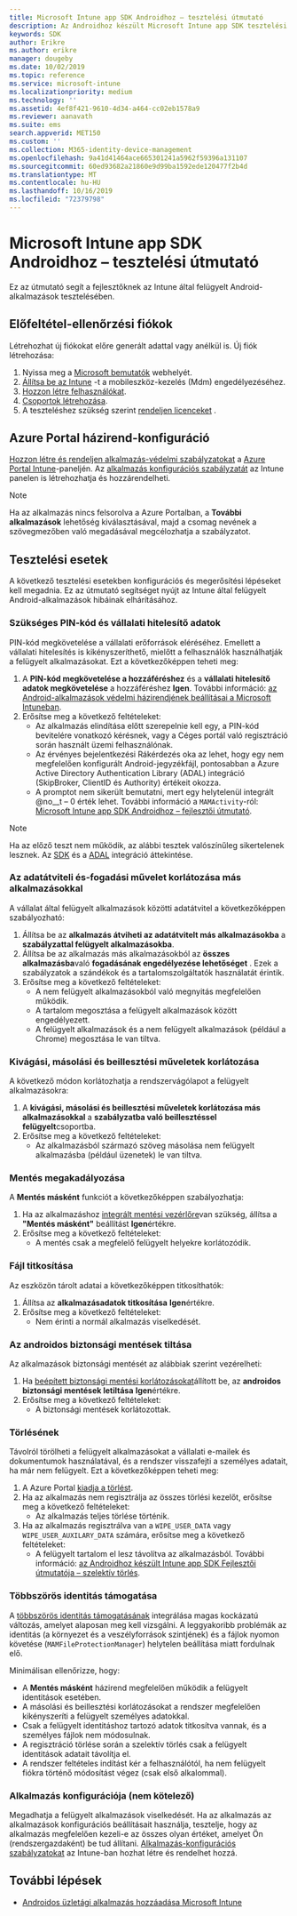 ```yaml
---
title: Microsoft Intune app SDK Androidhoz – tesztelési útmutató
description: Az Androidhoz készült Microsoft Intune app SDK tesztelési útmutatója segítségével tesztelheti az Intune által felügyelt Android-alkalmazást.
keywords: SDK
author: Erikre
ms.author: erikre
manager: dougeby
ms.date: 10/02/2019
ms.topic: reference
ms.service: microsoft-intune
ms.localizationpriority: medium
ms.technology: ''
ms.assetid: 4ef8f421-9610-4d34-a464-cc02eb1578a9
ms.reviewer: aanavath
ms.suite: ems
search.appverid: MET150
ms.custom: ''
ms.collection: M365-identity-device-management
ms.openlocfilehash: 9a41d41464ace665301241a5962f59396a131107
ms.sourcegitcommit: 60ed93682a21860e9d99ba1592ede120477f2b4d
ms.translationtype: MT
ms.contentlocale: hu-HU
ms.lasthandoff: 10/16/2019
ms.locfileid: "72379798"
---
```

# <a name="microsoft-intune-app-sdk-for-android-testing-guide"></a>Microsoft Intune app SDK Androidhoz – tesztelési útmutató

Ez az útmutató segít a fejlesztőknek az Intune által felügyelt Android-alkalmazások tesztelésében.  

## <a name="prerequisite-test-accounts"></a>Előfeltétel-ellenőrzési fiókok
Létrehozhat új fiókokat előre generált adattal vagy anélkül is. Új fiók létrehozása:
1. Nyissa meg a [Microsoft bemutatók](https://demos.microsoft.com/environments/create/tenant) webhelyét. 
2. [Állítsa be az Intune](../fundamentals/setup-steps.md) -t a mobileszköz-kezelés (Mdm) engedélyezéséhez.
3. [Hozzon létre felhasználókat](../fundamentals/users-add.md).
4. [Csoportok létrehozása](../fundamentals/groups-add.md).
5. A teszteléshez szükség szerint [rendeljen licenceket](../fundamentals/licenses-assign.md) .


## <a name="azure-portal-policy-configuration"></a>Azure Portal házirend-konfiguráció
[Hozzon létre és rendeljen alkalmazás-védelmi szabályzatokat](../apps/app-protection-policies.md) a [Azure Portal Intune](https://portal.azure.com/?feature.customportal=false#blade/Microsoft_Intune_Apps/MainMenu/14/selectedMenuItem/Overview)-paneljén. Az [alkalmazás konfigurációs szabályzatát](../apps/app-configuration-policies-overview.md) az Intune panelen is létrehozhatja és hozzárendelheti.

> [!NOTE]
> Ha az alkalmazás nincs felsorolva a Azure Portalban, a **További alkalmazások** lehetőség kiválasztásával, majd a csomag nevének a szövegmezőben való megadásával megcélozhatja a szabályzatot.

## <a name="test-cases"></a>Tesztelési esetek

A következő tesztelési esetekben konfigurációs és megerősítési lépéseket kell megadnia. Ez az útmutató segítséget nyújt az Intune által felügyelt Android-alkalmazások hibáinak elhárításához.

### <a name="required-pin-and-corporate-credentials"></a>Szükséges PIN-kód és vállalati hitelesítő adatok

PIN-kód megkövetelése a vállalati erőforrások eléréséhez. Emellett a vállalati hitelesítés is kikényszeríthető, mielőtt a felhasználók használhatják a felügyelt alkalmazásokat. Ezt a következőképpen teheti meg:

1. A **PIN-kód megkövetelése a hozzáféréshez** és a **vállalati hitelesítő adatok megkövetelése** a hozzáféréshez **Igen**. További információ: [az Android-alkalmazások védelmi házirendjének beállításai a Microsoft Intuneban](../apps/app-protection-policy-settings-android.md#access-requirements).
2. Erősítse meg a következő feltételeket:
    - Az alkalmazás elindítása előtt szerepelnie kell egy, a PIN-kód bevitelére vonatkozó kérésnek, vagy a Céges portál való regisztráció során használt üzemi felhasználónak.
    - Az érvényes bejelentkezési Rákérdezés oka az lehet, hogy egy nem megfelelően konfigurált Android-jegyzékfájl, pontosabban a Azure Active Directory Authentication Library (ADAL) integráció (SkipBroker, ClientID és Authority) értékeit okozza.
    - A promptot nem sikerült bemutatni, mert egy helytelenül integrált @no__t – 0 érték lehet. További információ a `MAMActivity`-ról: [Microsoft Intune app SDK Androidhoz – fejlesztői útmutató](app-sdk-android.md).

> [!NOTE] 
> Ha az előző teszt nem működik, az alábbi tesztek valószínűleg sikertelenek lesznek. Az [SDK](app-sdk-android.md##sdk-integration) és a [ADAL](app-sdk-android.md#configure-azure-active-directory-authentication-library-adal) integráció áttekintése.

### <a name="restrict-transferring-and-receiving-data-with-other-apps"></a>Az adatátviteli és-fogadási művelet korlátozása más alkalmazásokkal
A vállalat által felügyelt alkalmazások közötti adatátvitel a következőképpen szabályozható:

1. Állítsa be az **alkalmazás átviheti az adatátvitelt más alkalmazásokba** a **szabályzattal felügyelt alkalmazásokba**.
2. Állítsa be az alkalmazás más alkalmazásokból az **összes alkalmazásba**való **fogadásának engedélyezése lehetőséget** . Ezek a szabályzatok a szándékok és a tartalomszolgáltatók használatát érintik.
3. Erősítse meg a következő feltételeket:
    - A nem felügyelt alkalmazásokból való megnyitás megfelelően működik.
    - A tartalom megosztása a felügyelt alkalmazások között engedélyezett.
    - A felügyelt alkalmazások és a nem felügyelt alkalmazások (például a Chrome) megosztása le van tiltva.

### <a name="restrict-cut-copy-and-paste"></a>Kivágási, másolási és beillesztési műveletek korlátozása
A következő módon korlátozhatja a rendszervágólapot a felügyelt alkalmazásokra:

1. A **kivágási, másolási és beillesztési műveletek korlátozása más alkalmazásokkal** a **szabályzatba való beillesztéssel felügyelt**csoportba.
2. Erősítse meg a következő feltételeket:
    - Az alkalmazásból származó szöveg másolása nem felügyelt alkalmazásba (például üzenetek) le van tiltva.

### <a name="prevent-save"></a>Mentés megakadályozása
A **Mentés másként** funkciót a következőképpen szabályozhatja:

1. Ha az alkalmazáshoz [integrált mentési vezérlőre](app-sdk-android.md#example-determine-if-saving-to-device-or-cloud-storage-is-permitted)van szükség, állítsa a **"Mentés másként"** beállítást **Igen**értékre.
2. Erősítse meg a következő feltételeket:
    - A mentés csak a megfelelő felügyelt helyekre korlátozódik.

### <a name="file-encryption"></a>Fájl titkosítása
Az eszközön tárolt adatai a következőképpen titkosíthatók:

1. Állítsa az **alkalmazásadatok titkosítása** **Igen**értékre.
2. Erősítse meg a következő feltételeket:
    - Nem érinti a normál alkalmazás viselkedését.

### <a name="prevent-android-backups"></a>Az androidos biztonsági mentések tiltása
Az alkalmazások biztonsági mentését az alábbiak szerint vezérelheti:

1. Ha [beépített biztonsági mentési korlátozásokat](app-sdk-android.md#protecting-backup-data)állított be, az **androidos biztonsági mentések letiltása** **Igen**értékre.
2. Erősítse meg a következő feltételeket:
    - A biztonsági mentések korlátozottak.

### <a name="unenrollment"></a>Törlésének
Távolról törölheti a felügyelt alkalmazásokat a vállalati e-mailek és dokumentumok használatával, és a rendszer visszafejti a személyes adatait, ha már nem felügyelt. Ezt a következőképpen teheti meg:

1. A Azure Portal [kiadja a törlést](../apps/apps-selective-wipe.md).
2. Ha az alkalmazás nem regisztrálja az összes törlési kezelőt, erősítse meg a következő feltételeket:
    - Az alkalmazás teljes törlése történik.
3. Ha az alkalmazás regisztrálva van a `WIPE_USER_DATA` vagy `WIPE_USER_AUXILARY_DATA` számára, erősítse meg a következő feltételeket:
    - A felügyelt tartalom el lesz távolítva az alkalmazásból. További információ: [az Androidhoz készült Intune app SDK Fejlesztői útmutatója – szelektív törlés](app-sdk-android.md#selective-wipe).

### <a name="multi-identity-support"></a>Többszörös identitás támogatása
A [többszörös identitás támogatásának](app-sdk-android.md#multi-identity-optional) integrálása magas kockázatú változás, amelyet alaposan meg kell vizsgálni. A leggyakoribb problémák az identitás (a környezet és a veszélyforrások szintjének) és a fájlok nyomon követése (`MAMFileProtectionManager`) helytelen beállítása miatt fordulnak elő.

Minimálisan ellenőrizze, hogy:

- A **Mentés másként** házirend megfelelően működik a felügyelt identitások esetében.
- A másolási és beillesztési korlátozásokat a rendszer megfelelően kikényszeríti a felügyelt személyes adatokkal.
- Csak a felügyelt identitáshoz tartozó adatok titkosítva vannak, és a személyes fájlok nem módosulnak.
- A regisztráció törlése során a szelektív törlés csak a felügyelt identitások adatait távolítja el.
- A rendszer feltételes indítást kér a felhasználótól, ha nem felügyelt fiókra történő módosítást végez (csak első alkalommal).

### <a name="app-configuration-optional"></a>Alkalmazás konfigurációja (nem kötelező)
Megadhatja a felügyelt alkalmazások viselkedését. Ha az alkalmazás az alkalmazások konfigurációs beállításait használja, tesztelje, hogy az alkalmazás megfelelően kezeli-e az összes olyan értéket, amelyet Ön (rendszergazdaként) be tud állítani. [Alkalmazás-konfigurációs szabályzatokat](../apps/app-configuration-policies-overview.md) az Intune-ban hozhat létre és rendelhet hozzá.

## <a name="next-steps"></a>További lépések

- [Androidos üzletági alkalmazás hozzáadása Microsoft Intune](../apps/lob-apps-android.md)
